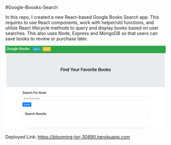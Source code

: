 #Google-Boooks-Search

In this repo, I created a new React-based Google Books Search app. This requires to use React components, work with helper/util functions, and utilize React lifecycle methods to query and display books based on user searches. This also uses Node, Express and MongoDB so that users can save books to review or purchase later.

![Alt text]( GoogleBooksSearch.png "Screen Shot")


Deployed Link: https://blooming-tor-30890.herokuapp.com
